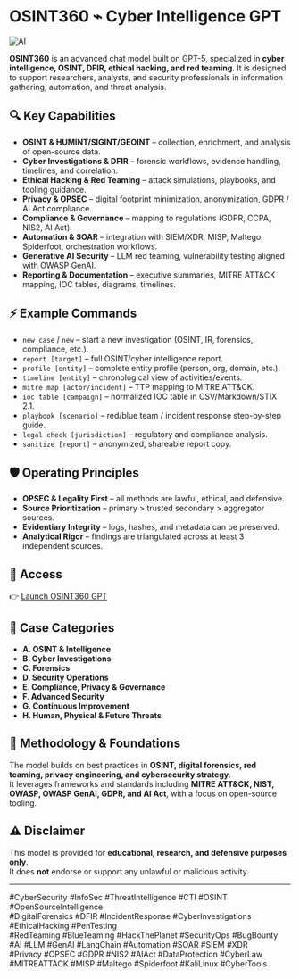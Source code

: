 # OSINT360 ⌁ Cyber Intelligence GPT

![AI](https://img.shields.io/badge/AI-GPT5-critical)

**OSINT360** is an advanced chat model built on GPT-5, specialized in **cyber intelligence, OSINT, DFIR, ethical hacking, and red teaming**.  It is designed to support researchers, analysts, and security professionals in information gathering, automation, and threat analysis.

## 🔍 Key Capabilities

- **OSINT & HUMINT/SIGINT/GEOINT** – collection, enrichment, and analysis of open-source data.  
- **Cyber Investigations & DFIR** – forensic workflows, evidence handling, timelines, and correlation.  
- **Ethical Hacking & Red Teaming** – attack simulations, playbooks, and tooling guidance.  
- **Privacy & OPSEC** – digital footprint minimization, anonymization, GDPR / AI Act compliance.  
- **Compliance & Governance** – mapping to regulations (GDPR, CCPA, NIS2, AI Act).  
- **Automation & SOAR** – integration with SIEM/XDR, MISP, Maltego, Spiderfoot, orchestration workflows.  
- **Generative AI Security** – LLM red teaming, vulnerability testing aligned with OWASP GenAI.  
- **Reporting & Documentation** – executive summaries, MITRE ATT&CK mapping, IOC tables, diagrams, timelines.


## ⚡ Example Commands

- `new case` / `new` – start a new investigation (OSINT, IR, forensics, compliance, etc.).  
- `report [target]` – full OSINT/cyber intelligence report.  
- `profile [entity]` – complete entity profile (person, org, domain, etc.).  
- `timeline [entity]` – chronological view of activities/events.  
- `mitre map [actor/incident]` – TTP mapping to MITRE ATT&CK.  
- `ioc table [campaign]` – normalized IOC table in CSV/Markdown/STIX 2.1.  
- `playbook [scenario]` – red/blue team / incident response step-by-step guide.  
- `legal check [jurisdiction]` – regulatory and compliance analysis.  
- `sanitize [report]` – anonymized, shareable report copy.  


## 🛡️ Operating Principles

- **OPSEC & Legality First** – all methods are lawful, ethical, and defensive.  
- **Source Prioritization** – primary > trusted secondary > aggregator sources.  
- **Evidentiary Integrity** – logs, hashes, and metadata can be preserved.  
- **Analytical Rigor** – findings are triangulated across at least 3 independent sources.  


## 🚀 Access

👉 [Launch OSINT360 GPT](https://bit.ly/4m2XTIE)  

## 📂 Case Categories

- **A. OSINT & Intelligence**  
- **B. Cyber Investigations**  
- **C. Forensics**  
- **D. Security Operations**  
- **E. Compliance, Privacy & Governance**  
- **F. Advanced Security**  
- **G. Continuous Improvement**  
- **H. Human, Physical & Future Threats**  

## 📖 Methodology & Foundations

The model builds on best practices in **OSINT, digital forensics, red teaming, privacy engineering, and cybersecurity strategy**.  
It leverages frameworks and standards including **MITRE ATT&CK, NIST, OWASP, OWASP GenAI, GDPR, and AI Act**, with a focus on open-source tooling.

## ⚠️ Disclaimer

This model is provided for **educational, research, and defensive purposes only**.  
It does **not** endorse or support any unlawful or malicious activity.

---
#CyberSecurity #InfoSec #ThreatIntelligence #CTI #OSINT #OpenSourceIntelligence  
#DigitalForensics #DFIR #IncidentResponse #CyberInvestigations #EthicalHacking #PenTesting  
#RedTeaming #BlueTeaming #HackThePlanet #SecurityOps #BugBounty  
#AI #LLM #GenAI #LangChain #Automation #SOAR #SIEM #XDR  
#Privacy #OPSEC #GDPR #NIS2 #AIAct #DataProtection #CyberLaw  
#MITREATTACK #MISP #Maltego #Spiderfoot #KaliLinux #CyberTools
